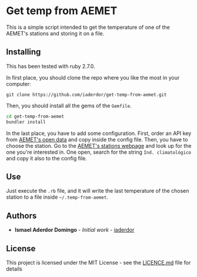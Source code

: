 # Get temp from AEMET

This is a simple script intended to get the temperature of one of the AEMET's stations and storing it on a file.

## Installing

This has been tested with ruby 2.7.0.

In first place, you should clone the repo where you like the most in your computer:

```
git clone https://github.com/iaderdor/get-temp-from-aemet.git
```

Then, you should install all the gems of the `Gemfile`.

```bash
cd get-temp-from-aemet
bundler install
```

In the last place, you have to add some configuration.
First, order an API key from [AEMET's open data](https://opendata.aemet.es/centrodedescargas/altaUsuario?) and copy inside the config file.
Then, you have to choose the station. Go to the [AEMET's stations webpage](http://www.aemet.es/es/eltiempo/observacion/ultimosdatos) and look up for the one you're interested in. One open, search for the string `Ind. climatológico` and copy it also to the config file.

## Use

Just execute the `.rb` file, and it will write the last temperature of the chosen station to a file inside `~/.temp-from-aemet`.

## Authors

* **Ismael Aderdor Domingo** - *Initial work* - [iaderdor](https://github.com/iaderdor)

## License

This project is licensed under the MIT License - see the [LICENCE.md](LICENCE.md) file for details
